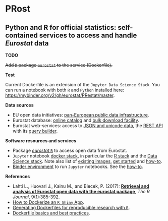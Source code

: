 PRost
=======

Python and R for official statistics: self-contained services to access and handle _Eurostat_ data
---


**TODO**

~~Add `R` package `eurostat` to the service (Dockerfile).~~

**Test**

Current Dockerfile is an extension of the `Jupyter Data Science Stack`.
You can run a notebook with both `R` and `Python` installed here: https://mybinder.org/v2/gh/eurostat/PRestat/master.

**<a name="Sources"></a>Data sources**

* EU open data initiatives: [pan-European public data infrastructure](http://data.europa.eu).
* Eurostat database: [online catalog](http://ec.europa.eu/eurostat/data/database) and [bulk download facility](http://ec.europa.eu/eurostat/estat-navtree-portlet-prod/BulkDownloadListing).
* Eurostat web-services: access to [JSON and unicode data](http://ec.europa.eu/eurostat/web/json-and-unicode-web-services/about-this-service), the [REST API](http://ec.europa.eu/eurostat/web/json-and-unicode-web-services/getting-started/rest-request) with its [query builder](http://ec.europa.eu/eurostat/web/json-and-unicode-web-services/getting-started/query-builder).

**<a name="Software"></a>Software resources and services**

* Package [_eurostat_ `R`](http://ropengov.github.io/eurostat) to access open data from Eurostat.
* `Jupyter` notebook [docker stack](https://github.com/jupyter/docker-stacks), in particular the [R stack](https://github.com/jupyter/docker-stacks/tree/master/r-notebook) and the [Data Science stack](https://jupyter-docker-stacks.readthedocs.io/en/latest/index.html). Note also list of [existing images](https://jupyter-docker-stacks.readthedocs.io/en/latest/using/selecting.html#jupyter-datascience-notebook), [get started](https://docs.docker.com/get-started/) and [how-to](https://www.dataquest.io/blog/docker-data-science/).
* [Binder environment](https://mybinder.org/) to run `Jupyter` notebooks. See the [how-to](https://blog.jupyter.org/binder-2-0-a-tech-guide-2017-fd40515a3a84).

**<a name="References"></a>References**

* Lahti L., Huovari J., Kainu M., and Biecek, P. (2017): [**Retrieval and analysis of Eurostat open data with the eurostat package**](https://journal.r-project.org/archive/2017/RJ-2017-019/RJ-2017-019.pdf), _The R Journal_, 9(1):385-392.
* [How to Dockerize an `R Shiny` App](https://towardsdatascience.com/how-to-dockerize-an-r-shiny-app-part-1-d4267659312a).
* [Generating Dockerfiles for reproducible research with `R`](https://o2r.info/2017/05/30/containerit-package/).
* [Dockerfile basics and best practices](https://docs.datascience.com/en/master/appendix-1/dockerfile-basics-and-best-practices-1.html).

